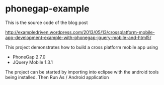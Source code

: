 phonegap-example
================

This is the source code of the blog post 

http://exampledriven.wordpress.com/2013/05/13/crossplatform-mobile-app-development-example-with-phonegap-jquery-mobile-and-html5/

This project demonstrates how to build a cross platform mobile app using

 - PhoneGap 2.7.0
 - JQuery Mobile 1.3.1

The project can be started by importing into eclipse with the android tools being installed. Then Run As / Android application


